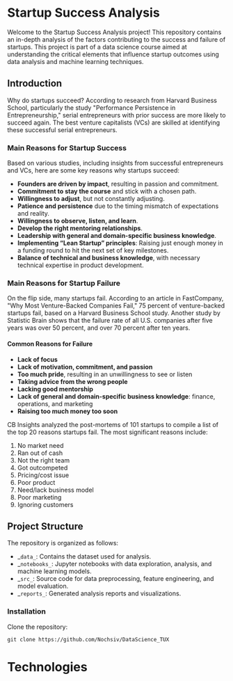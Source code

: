 # Startup Success Analysis

Welcome to the Startup Success Analysis project! This repository contains an in-depth analysis of the factors contributing to the success and failure of startups. This project is part of a data science course aimed at understanding the critical elements that influence startup outcomes using data analysis and machine learning techniques.

## Introduction

Why do startups succeed? According to research from Harvard Business School, particularly the study "Performance Persistence in Entrepreneurship," serial entrepreneurs with prior success are more likely to succeed again. The best venture capitalists (VCs) are skilled at identifying these successful serial entrepreneurs.

### Main Reasons for Startup Success

Based on various studies, including insights from successful entrepreneurs and VCs, here are some key reasons why startups succeed:

- **Founders are driven by impact**, resulting in passion and commitment.
- **Commitment to stay the course** and stick with a chosen path.
- **Willingness to adjust**, but not constantly adjusting.
- **Patience and persistence** due to the timing mismatch of expectations and reality.
- **Willingness to observe, listen, and learn**.
- **Develop the right mentoring relationships**.
- **Leadership with general and domain-specific business knowledge**.
- **Implementing “Lean Startup” principles**: Raising just enough money in a funding round to hit the next set of key milestones.
- **Balance of technical and business knowledge**, with necessary technical expertise in product development.

### Main Reasons for Startup Failure

On the flip side, many startups fail. According to an article in FastCompany, "Why Most Venture-Backed Companies Fail," 75 percent of venture-backed startups fail, based on a Harvard Business School study. Another study by Statistic Brain shows that the failure rate of all U.S. companies after five years was over 50 percent, and over 70 percent after ten years.

#### Common Reasons for Failure

- **Lack of focus**
- **Lack of motivation, commitment, and passion**
- **Too much pride**, resulting in an unwillingness to see or listen
- **Taking advice from the wrong people**
- **Lacking good mentorship**
- **Lack of general and domain-specific business knowledge**: finance, operations, and marketing
- **Raising too much money too soon**

CB Insights analyzed the post-mortems of 101 startups to compile a list of the top 20 reasons startups fail. The most significant reasons include:

1. No market need
2. Ran out of cash
3. Not the right team
4. Got outcompeted
5. Pricing/cost issue
6. Poor product
7. Need/lack business model
8. Poor marketing
9. Ignoring customers

## Project Structure

The repository is organized as follows:

- _`data_`: Contains the dataset used for analysis.
- _`notebooks_`: Jupyter notebooks with data exploration, analysis, and machine learning models.
- _`src_`: Source code for data preprocessing, feature engineering, and model evaluation.
- _`reports_`: Generated analysis reports and visualizations.

### Installation

Clone the repository:

```rush
git clone https://github.com/Nochsiv/DataScience_TUX
```
# Technologies

